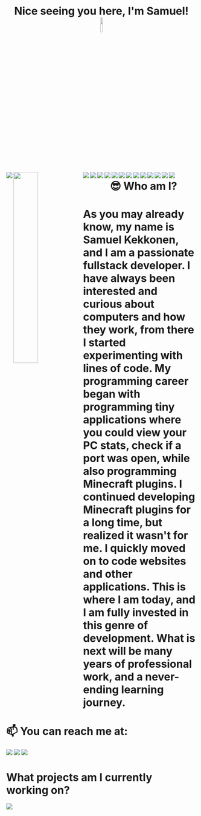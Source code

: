<h1 align="center">Nice seeing you here, I'm Samuel! <img src="https://raw.githubusercontent.com/MartinHeinz/MartinHeinz/master/wave.gif" width="10%"></h1>

<img align="left" src="https://github-readme-stats.vercel.app/api?username=sammekekko&show_icons=true&bg_color=DEG,133a94,919bff&title_color=ffffff&text_color=ffffff&icon_color=ffffff&hide_border=true&include_all_commits=true">
<img align="left" width=36% src="https://github-readme-stats.vercel.app/api/top-langs/?username=sammekekko&bg_color=DEG,133a94,919bff&title_color=ffffff&text_color=ffffff&icon_color=ffffff&hide_border=true">


<!-- <p>&nbsp;&nbsp;&nbsp;&nbsp;&nbsp;&nbsp;&nbsp;&nbsp;</p>

<!-- Markdown badges !-->
<img align="left" src="https://img.shields.io/badge/Bitcoin-000?style=for-the-badge&logo=bitcoin&logoColor=white">
<img align="left" src="https://img.shields.io/badge/Ethereum-3C3C3D?style=for-the-badge&logo=Ethereum&logoColor=white">
<img align="left" src="https://img.shields.io/badge/mysql-%2300f.svg?style=for-the-badge&logo=mysql&logoColor=white">
<img align="left" src="https://img.shields.io/badge/javascript-%23323330.svg?style=for-the-badge&logo=javascript&logoColor=%23F7DF1E">
<img align="left" src="https://img.shields.io/badge/node.js-6DA55F?style=for-the-badge&logo=node.js&logoColor=white">
<img align="left" src="https://img.shields.io/badge/java-%23ED8B00.svg?style=for-the-badge&logo=java&logoColor=white">
<!-- <p>&nbsp;</p> !-->
<img align="left" src="https://img.shields.io/badge/python-3670A0?style=for-the-badge&logo=python&logoColor=ffdd54">
<img align="left" src="https://img.shields.io/badge/git-%23F05033.svg?style=for-the-badge&logo=git&logoColor=white">
<img align="left" src="https://img.shields.io/badge/docker-%230db7ed.svg?style=for-the-badge&logo=docker&logoColor=white">
<img align="left" src="https://img.shields.io/badge/heroku-%23430098.svg?style=for-the-badge&logo=heroku&logoColor=white">
<img align="left" src="(https://img.shields.io/badge/css3-%231572B6.svg?style=for-the-badge&logo=css3&logoColor=white">
<img align="left" src="https://img.shields.io/badge/html5-%23E34F26.svg?style=for-the-badge&logo=html5&logoColor=white">
<img align="left" src= "https://img.shields.io/badge/c%23-%23239120.svg?style=for-the-badge&logo=c-sharp&logoColor=white">


<!-- Self Biography !-->
<!-- <br> !-->
<h1 align="center">&nbsp;&nbsp;&nbsp;😎 Who am I?<h1>
As you may already know, my name is <strong>Samuel Kekkonen</strong>, and I am a <strong>passionate fullstack developer</strong>. I have always been interested and curious about computers and how they work, from there I started experimenting with lines of <strong>code</strong>. My programming career began with programming tiny <strong>applications</strong> where you could view your PC stats, check if a port was open, while also programming <strong>Minecraft plugins</strong>. I continued developing Minecraft plugins for a long time, but realized it wasn't for me. I quickly moved on to code <strong>websites</strong> and other <strong>applications</strong>. This is where I am today, and I am fully invested in this genre of development. What is next will be many years of professional work, and a never-ending learning journey. 

<!--<p>&nbsp;</p> !-->
 
# 📫 You can reach me at:
<img src="https://img.shields.io/badge/-samuel@kekkobusiness.com-c14438?style=for-the-badge&logo=Gmail&logoColor=white&link=mailto:samuel@kekkobusiness.com)](mailto:samuel@kekkobusiness.com">
<img src="https://dcbadge.vercel.app/api/shield/227799114610376704">

<a href="https://www.kekkobusiness.com">
 <img src="https://img.shields.io/badge/Website-kekkobusiness.com-blue?style=for-the-badge">
</a>
<!-- <br> !-->

# What projects am I currently working on?

<a href="https://github.com/sammekekko/discord-bot-testing">
 <img src= "https://github-readme-stats.vercel.app/api/pin/?username=sammekekko&repo=discord-bot-testing">
</a>

<!--
**sammekekko/sammekekko** is a ✨ _special_ ✨ repository because its `README.md` (this file) appears on your GitHub profile.

Here are some ideas to get you started:

- 🔭 I’m currently working on ...
- 🌱 I’m currently learning ...
- 👯 I’m looking to collaborate on ...
- 🤔 I’m looking for help with ...
- 💬 Ask me about ...
- 📫 How to reach me: ...
- 😄 Pronouns: ...
- ⚡ Fun fact: ...
-->
